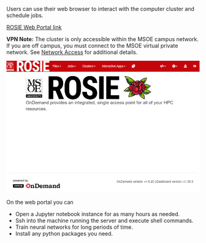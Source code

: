 Users can use their web browser to interact with the computer cluster and schedule jobs.

[ROSIE Web Portal link](https://dh-ood.hpc.msoe.edu)

**VPN Note:** The cluster is only accessible within the MSOE campus network. If you are off campus, you must connect to the MSOE virtual private network. See [Network Access](../access.md) for additional details.

![Dasbhoard Screenshot](../_images/dashboard.png)

On the web portal you can

* Open a Jupyter notebook instance for as many hours as needed.
* Ssh into the machine running the server and execute shell commands.
* Train neural networks for long periods of time.
* Install any python packages you need.